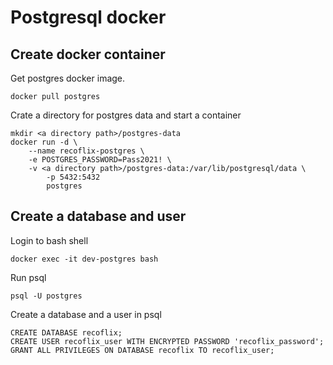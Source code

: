 # Postgresql docker
## Create docker container
Get postgres docker image.
```
docker pull postgres
```

Crate a directory for postgres data and start a container
```
mkdir <a directory path>/postgres-data
docker run -d \
	--name recoflix-postgres \
	-e POSTGRES_PASSWORD=Pass2021! \
	-v <a directory path>/postgres-data:/var/lib/postgresql/data \
        -p 5432:5432
        postgres
```

## Create a database and user
Login to bash shell
```
docker exec -it dev-postgres bash
```
Run psql
```
psql -U postgres
```

Create a database and a user in psql
```
CREATE DATABASE recoflix;
CREATE USER recoflix_user WITH ENCRYPTED PASSWORD 'recoflix_password';
GRANT ALL PRIVILEGES ON DATABASE recoflix TO recoflix_user;
```

